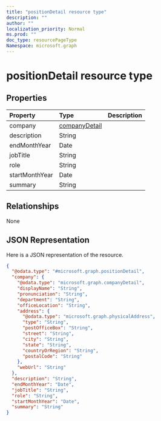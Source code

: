 ```yaml
---
title: "positionDetail resource type"
description: ""
author: ""
localization_priority: Normal
ms.prod: ""
doc_type: resourcePageType
Namespace: microsoft.graph
---
```



# positionDetail resource type



## Properties
|Property|Type|Description|
|:---|:---|:---|
|company|[companyDetail](../resources/companyDetail.md)||
|description|String||
|endMonthYear|Date||
|jobTitle|String||
|role|String||
|startMonthYear|Date||
|summary|String||

## Relationships
None

## JSON Representation
Here is a JSON representation of the resource.
<!-- {
  "blockType": "resource",
  "@odata.type": "microsoft.graph.positionDetail"
}
-->
``` json
{
  "@odata.type": "#microsoft.graph.positionDetail",
  "company": {
    "@odata.type": "microsoft.graph.companyDetail",
    "displayName": "String",
    "pronunciation": "String",
    "department": "String",
    "officeLocation": "String",
    "address": {
      "@odata.type": "microsoft.graph.physicalAddress",
      "type": "String",
      "postOfficeBox": "String",
      "street": "String",
      "city": "String",
      "state": "String",
      "countryOrRegion": "String",
      "postalCode": "String"
    },
    "webUrl": "String"
  },
  "description": "String",
  "endMonthYear": "Date",
  "jobTitle": "String",
  "role": "String",
  "startMonthYear": "Date",
  "summary": "String"
}
```

